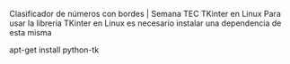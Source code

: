 Clasificador de números con bordes | Semana TEC
TKinter en Linux
Para usar la libreria TKinter en Linux es necesario instalar una dependencia de esta misma

apt-get install python-tk
